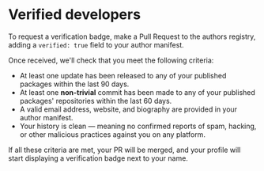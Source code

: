 # Verified developers

To request a verification badge, make a Pull Request to the authors registry, adding a `verified: true` field to your author manifest.

Once received, we'll check that you meet the following criteria:

- At least one update has been released to any of your published packages within the last 90 days.
- At least one **non-trivial** commit has been made to any of your published packages' repositories within the last 60 days.
- A valid email address, website, and biography are provided in your author manifest.
- Your history is clean — meaning no confirmed reports of spam, hacking, or other malicious practices against you on any platform.

If all these criteria are met, your PR will be merged, and your profile will start displaying a verification badge next to your name.
